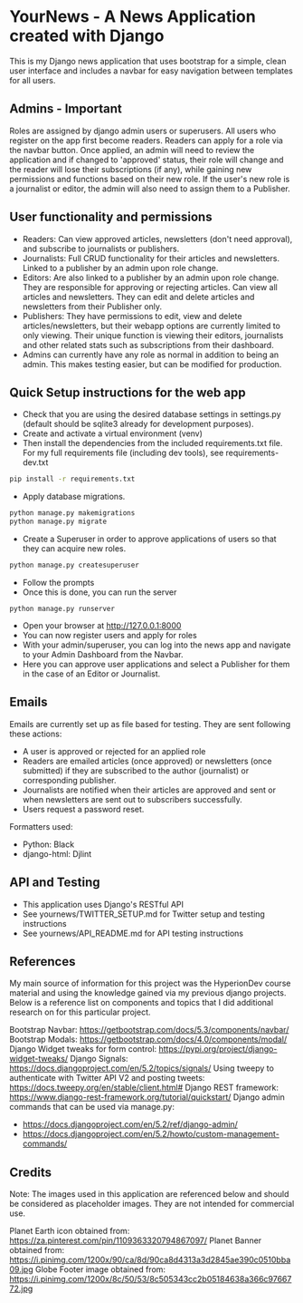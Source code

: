 # YourNews - A News Application created with Django

This is my Django news application that uses bootstrap for a simple, clean user interface and includes a navbar for easy navigation between templates for all users.

## Admins - Important

Roles are assigned by django admin users or superusers. All users who register on the app first become readers. Readers can apply for a role via the navbar button. Once applied, an admin will need to review the application and if changed to 'approved' status, their role will change and the reader will lose their subscriptions (if any), while gaining new permissions and functions based on their new role. If the user's new role is a journalist or editor, the admin will also need to assign them to a Publisher.

## User functionality and permissions

- Readers: Can view approved articles, newsletters (don't need approval), and subscribe to journalists or publishers.
- Journalists: Full CRUD functionality for their articles and newsletters. Linked to a publisher by an admin upon role change.
- Editors: Are also linked to a publisher by an admin upon role change. They are responsible for approving or rejecting articles. Can view all articles and newsletters. They can edit and delete articles and newsletters from their Publisher only.
- Publishers: They have permissions to edit, view and delete articles/newsletters, but their webapp options are currently limited to only viewing. Their unique function is viewing their editors, journalists and other related stats such as subscriptions from their dashboard.
- Admins can currently have any role as normal in addition to being an admin. This makes testing easier, but can be modified for production.

## Quick Setup instructions for the web app

- Check that you are using the desired database settings in settings.py (default should be sqlite3 already for development purposes).
- Create and activate a virtual environment (venv)
- Then install the dependencies from the included requirements.txt file. For my full requirements file (including dev tools), see requirements-dev.txt

```bash
pip install -r requirements.txt
```

- Apply database migrations.

```bash
python manage.py makemigrations
python manage.py migrate
```

- Create a Superuser in order to approve applications of users so that they can acquire new roles.

```bash
python manage.py createsuperuser
```

- Follow the prompts
- Once this is done, you can run the server

```
python manage.py runserver
```

- Open your browser at http://127.0.0.1:8000
- You can now register users and apply for roles
- With your admin/superuser, you can log into the news app and navigate to your Admin Dashboard from the Navbar.
- Here you can approve user applications and select a Publisher for them in the case of an Editor or Journalist.

## Emails

Emails are currently set up as file based for testing. They are sent following these actions:

- A user is approved or rejected for an applied role
- Readers are emailed articles (once approved) or newsletters (once submitted) if they are subscribed to the author (journalist) or corresponding publisher.
- Journalists are notified when their articles are approved and sent or when newsletters are sent out to subscribers successfully.
- Users request a password reset.

Formatters used:

- Python: Black
- django-html: Djlint

## API and Testing

- This application uses Django's RESTful API
- See yournews/TWITTER_SETUP.md for Twitter setup and testing instructions
- See yournews/API_README.md for API testing instructions

## References

My main source of information for this project was the HyperionDev course material and using the knowledge gained via my previous django projects. Below is a reference list on components and topics that I did additional research on for this particular project.

Bootstrap Navbar: https://getbootstrap.com/docs/5.3/components/navbar/
Bootstrap Modals: https://getbootstrap.com/docs/4.0/components/modal/
Django Widget tweaks for form control: https://pypi.org/project/django-widget-tweaks/
Django Signals: https://docs.djangoproject.com/en/5.2/topics/signals/
Using tweepy to authenticate with Twitter API V2 and posting tweets: https://docs.tweepy.org/en/stable/client.html#
Django REST framework: https://www.django-rest-framework.org/tutorial/quickstart/
Django admin commands that can be used via manage.py:

- https://docs.djangoproject.com/en/5.2/ref/django-admin/
- https://docs.djangoproject.com/en/5.2/howto/custom-management-commands/

## Credits

Note: The images used in this application are referenced below and should be considered as placeholder images. They are not intended for commercial use.

Planet Earth icon obtained from: https://za.pinterest.com/pin/1109363320794867097/
Planet Banner obtained from: https://i.pinimg.com/1200x/90/ca/8d/90ca8d4313a3d2845ae390c0510bba09.jpg
Globe Footer image obtained from: https://i.pinimg.com/1200x/8c/50/53/8c505343cc2b05184638a366c9766772.jpg
